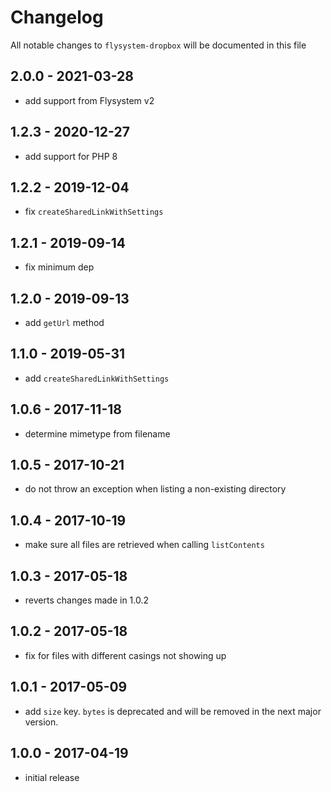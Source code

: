 # Changelog

All notable changes to `flysystem-dropbox` will be documented in this file

## 2.0.0 - 2021-03-28

- add support from Flysystem v2

## 1.2.3 - 2020-12-27

- add support for PHP 8

## 1.2.2 - 2019-12-04

- fix `createSharedLinkWithSettings`

## 1.2.1 - 2019-09-14

- fix minimum dep

## 1.2.0 - 2019-09-13

- add `getUrl` method

## 1.1.0 - 2019-05-31

- add `createSharedLinkWithSettings`

## 1.0.6 - 2017-11-18

- determine mimetype from filename

## 1.0.5 - 2017-10-21

- do not throw an exception when listing a non-existing directory

## 1.0.4 - 2017-10-19

- make sure all files are retrieved when calling `listContents`

## 1.0.3 - 2017-05-18

- reverts changes made in 1.0.2

## 1.0.2 - 2017-05-18

- fix for files with different casings not showing up

## 1.0.1 - 2017-05-09

- add `size` key. `bytes` is deprecated and will be removed in the next major version.


## 1.0.0 - 2017-04-19

- initial release
